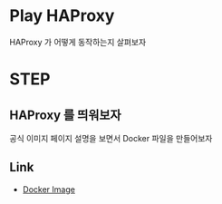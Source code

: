 # Play HAProxy

 HAProxy 가 어떻게 동작하는지 살펴보자

# STEP

## HAProxy 를 띄워보자
 공식 이미지 페이지 설명을 보면서 Docker 파일을 만들어보자


## Link
- [Docker Image](https://hub.docker.com/_/haproxy)
